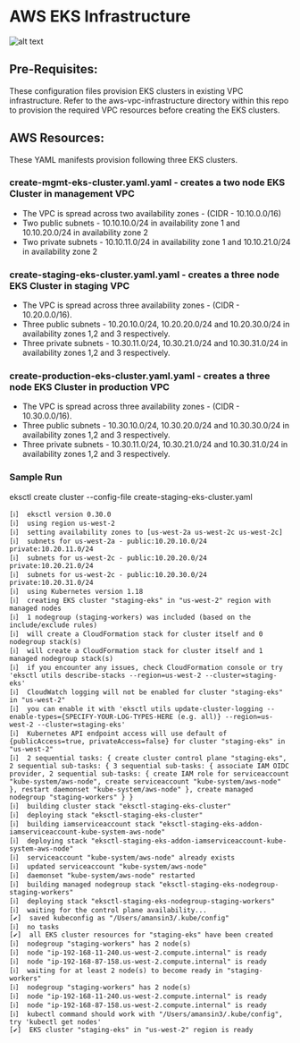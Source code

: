 # AWS EKS Infrastructure
![alt text](https://github.com/amansin0504/aws-cloudnative-cvd/blob/main/aws-eks-infrastructure/Images/AWS-Infra.png)

## Pre-Requisites:
These configuration files provision EKS clusters in existing VPC infrastructure. Refer to the aws-vpc-infrastructure directory within this repo to provision the required VPC resources before creating the EKS clusters.

## AWS Resources:  
These YAML manifests provision following three EKS clusters.

### create-mgmt-eks-cluster.yaml.yaml - creates a two node EKS Cluster in management VPC  
  - The VPC is spread across two availability zones - (CIDR - 10.10.0.0/16)
  - Two public subnets - 10.10.10.0/24 in availability zone 1 and 10.10.20.0/24 in availability zone 2  
  - Two private subnets - 10.10.11.0/24 in availability zone 1 and 10.10.21.0/24 in availability zone 2  

### create-staging-eks-cluster.yaml.yaml - creates a three node EKS Cluster in staging VPC  
  - The VPC is spread across three availability zones - (CIDR - 10.20.0.0/16).  
  - Three public subnets - 10.20.10.0/24, 10.20.20.0/24 and 10.20.30.0/24 in availability zones 1,2 and 3 respectively.  
  - Three private subnets - 10.30.11.0/24, 10.30.21.0/24 and 10.30.31.0/24 in availability zones 1,2 and 3 respectively.  

### create-production-eks-cluster.yaml.yaml - creates a three node EKS Cluster in production VPC    
  -  The VPC is spread across three availability zones - (CIDR - 10.30.0.0/16).  
  - Three public subnets - 10.30.10.0/24, 10.30.20.0/24 and 10.30.30.0/24 in availability zones 1,2 and 3 respectively.  
  - Three private subnets - 10.30.11.0/24, 10.30.21.0/24 and 10.30.31.0/24 in availability zones 1,2 and 3 respectively.

### Sample Run
eksctl create cluster --config-file create-staging-eks-cluster.yaml

```
[ℹ]  eksctl version 0.30.0
[ℹ]  using region us-west-2
[ℹ]  setting availability zones to [us-west-2a us-west-2c us-west-2c]
[ℹ]  subnets for us-west-2a - public:10.20.10.0/24 private:10.20.11.0/24
[ℹ]  subnets for us-west-2c - public:10.20.20.0/24 private:10.20.21.0/24
[ℹ]  subnets for us-west-2c - public:10.20.30.0/24 private:10.20.31.0/24
[ℹ]  using Kubernetes version 1.18
[ℹ]  creating EKS cluster "staging-eks" in "us-west-2" region with managed nodes
[ℹ]  1 nodegroup (staging-workers) was included (based on the include/exclude rules)
[ℹ]  will create a CloudFormation stack for cluster itself and 0 nodegroup stack(s)
[ℹ]  will create a CloudFormation stack for cluster itself and 1 managed nodegroup stack(s)
[ℹ]  if you encounter any issues, check CloudFormation console or try 'eksctl utils describe-stacks --region=us-west-2 --cluster=staging-eks'
[ℹ]  CloudWatch logging will not be enabled for cluster "staging-eks" in "us-west-2"
[ℹ]  you can enable it with 'eksctl utils update-cluster-logging --enable-types={SPECIFY-YOUR-LOG-TYPES-HERE (e.g. all)} --region=us-west-2 --cluster=staging-eks'
[ℹ]  Kubernetes API endpoint access will use default of {publicAccess=true, privateAccess=false} for cluster "staging-eks" in "us-west-2"
[ℹ]  2 sequential tasks: { create cluster control plane "staging-eks", 2 sequential sub-tasks: { 3 sequential sub-tasks: { associate IAM OIDC provider, 2 sequential sub-tasks: { create IAM role for serviceaccount "kube-system/aws-node", create serviceaccount "kube-system/aws-node" }, restart daemonset "kube-system/aws-node" }, create managed nodegroup "staging-workers" } }
[ℹ]  building cluster stack "eksctl-staging-eks-cluster"
[ℹ]  deploying stack "eksctl-staging-eks-cluster"
[ℹ]  building iamserviceaccount stack "eksctl-staging-eks-addon-iamserviceaccount-kube-system-aws-node"
[ℹ]  deploying stack "eksctl-staging-eks-addon-iamserviceaccount-kube-system-aws-node"
[ℹ]  serviceaccount "kube-system/aws-node" already exists
[ℹ]  updated serviceaccount "kube-system/aws-node"
[ℹ]  daemonset "kube-system/aws-node" restarted
[ℹ]  building managed nodegroup stack "eksctl-staging-eks-nodegroup-staging-workers"
[ℹ]  deploying stack "eksctl-staging-eks-nodegroup-staging-workers"
[ℹ]  waiting for the control plane availability...
[✔]  saved kubeconfig as "/Users/amansin3/.kube/config"
[ℹ]  no tasks
[✔]  all EKS cluster resources for "staging-eks" have been created
[ℹ]  nodegroup "staging-workers" has 2 node(s)
[ℹ]  node "ip-192-168-11-240.us-west-2.compute.internal" is ready
[ℹ]  node "ip-192-168-87-158.us-west-2.compute.internal" is ready
[ℹ]  waiting for at least 2 node(s) to become ready in "staging-workers"
[ℹ]  nodegroup "staging-workers" has 2 node(s)
[ℹ]  node "ip-192-168-11-240.us-west-2.compute.internal" is ready
[ℹ]  node "ip-192-168-87-158.us-west-2.compute.internal" is ready
[ℹ]  kubectl command should work with "/Users/amansin3/.kube/config", try 'kubectl get nodes'
[✔]  EKS cluster "staging-eks" in "us-west-2" region is ready
```  
